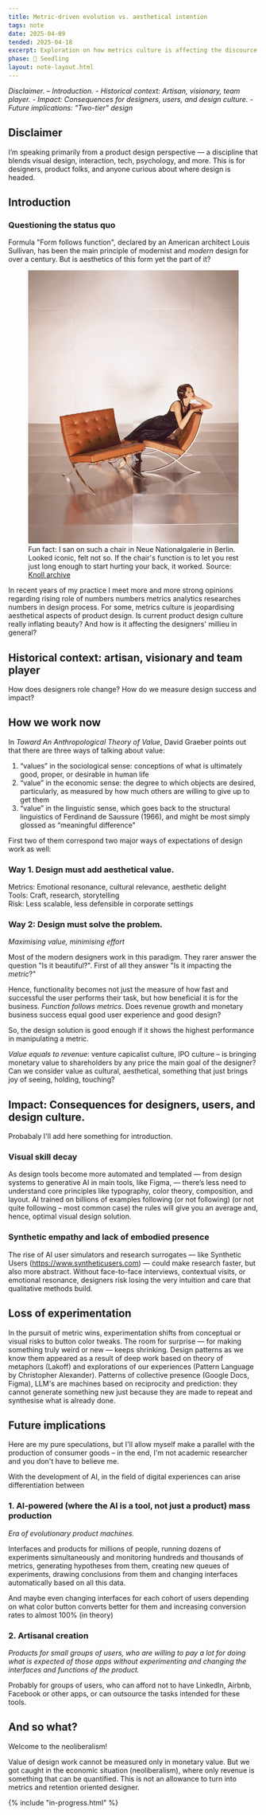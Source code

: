 ```yaml
---
title: Metric-driven evolution vs. aesthetical intention
tags: note
date: 2025-04-09
tended: 2025-04-18
excerpt: Exploration on how metrics culture is affecting the discource community of designers
phase: 🌱 Seedling
layout: note-layout.html
---
```

*Disclaimer. – Introduction. - Historical context: Artisan, visionary, team player. - Impact: Consequences for designers, users, and design culture. - Future implications: "Two-tier" design*

<div class="medium-divider"></div>

## Disclaimer
I’m speaking primarily from a product design perspective — a discipline that blends visual design, interaction, tech, psychology, and more. This is for designers, product folks, and anyone curious about where design is headed.
<div class="medium-divider"></div>

## Introduction
### Questioning the status quo
Formula "Form follows function", declared by an American architect Louis Sullivan, has been the main principle of modernist and *modern* design for over a century. But is aesthetics of this form yet the part of it?

<figure>
<img src="/images/notes/barcelona-chair.jpg" alt="Mies van der Rohe Barselona Chair" class="post-image"></img>
<figcaption>Fun fact: I san on such a chair in Neue Nationalgalerie in Berlin. Looked iconic, felt not so. If the chair's function is to let you rest just long enough to start hurting your back, it worked. Source: <a href="https://www.knoll-int.com/design-deconstructed-barcelona-chair">Knoll archive</a>
</figcaption>
</figure>

In recent years of my practice I meet more and more strong opinions regarding rising role of numbers numbers metrics analytics researches numbers in design process. For some, metrics culture is jeopardising aesthetical aspects of product design. Is current product design culture really inflating beauty? And how is it affecting the designers' millieu in general?

<div class="medium-divider"></div>

## Historical context: artisan, visionary and team player

How does designers role change? How do we measure design success and impact?

<div class="medium-divider"></div>

## How we work now

In *Toward An Anthropological Theory of Value*, David Graeber points out that there are three ways of talking about value:

1. “values” in the sociological sense: conceptions of what is ultimately good, proper, or desirable in human life
2. “value” in the economic sense: the degree to which objects are desired, particularly, as measured by how much others are willing to give up to get them
3. “value” in the linguistic sense, which goes back to the structural linguistics of Ferdinand de Saussure (1966), and might be most simply glossed as “meaningful difference"

<div class="medium-divider"></div>

First two of them correspond two major ways of expectations of design work as well:

### Way 1. Design must add aesthetical value.

Metrics: Emotional resonance, cultural relevance, aesthetic delight\
Tools: Craft, research, storytelling\
Risk: Less scalable, less defensible in corporate settings

<div class="medium-divider"></div>

### Way 2: Design must solve the problem.
*Maximising value, minimising effort*

Most of the modern designers work in this paradigm. They rarer answer the question "Is it beautiful?". First of all they answer "Is it impacting the *metric*?" 

Hence, functionality becomes not just the measure of how fast and successful the user performs their task, but how beneficial it is for the business. *Function follows metrics*. Does revenue growth and monetary business success equal good user experience and good design?

So, the design solution is good enough if it  shows the highest performance in manipulating a metric.

*Value equals to revenue*: venture capicalist culture, IPO culture – is bringing monetary value to shareholders by any price the main goal of the designer? Can we consider value as cultural, aesthetical, something that just brings joy of seeing, holding, touching?

<div class="medium-divider"></div>

## Impact: Consequences for designers, users, and design culture.

Probabaly I'll add here something for introduction.

### Visual skill decay

As design tools become more automated and templated — from design systems to generative AI in main tools, like Figma, — there’s less need to understand core principles like typography, color theory, composition, and layout. AI trained on billions of examples following (or not following) (or not quite following – most common case) the rules will give you an average and, hence, optimal visual design solution.

### Synthetic empathy and lack of embodied presence

The rise of AI user simulators and research surrogates — like Synthetic Users (https://www.syntheticusers.com) — could make research faster, but also more abstract. Without face-to-face interviews, contextual visits, or emotional resonance, designers risk losing the very intuition and care that qualitative methods build.

## Loss of experimentation

In the pursuit of metric wins, experimentation shifts from conceptual or visual risks to button color tweaks. The room for surprise — for making something truly weird or new — keeps shrinking.
Design patterns as we know them appeared as a result of deep work based on theory of metaphors (Lakoff) and explorations of our experiences (Pattern Language by Christopher Alexander). 
Patterns of collective presence (Google Docs, Figma),  LLM's are machines based on reciprocity and prediction: they cannot generate something new just because they are made to repeat and synthesise what is already done.

## Future implications

Here are my pure speculations, but I'll allow myself make a parallel with the production of consumer goods – in the end, I'm not academic researcher and you don't have to believe me. 

With the development of AI, in the field of digital experiences can arise differentiation between 

### 1. AI-powered (where the AI is a tool, not just a product) mass production

*Era of evolutionary product machines.*

Interfaces and products for millions of people, running dozens of experiments simultaneously and monitoring hundreds and thousands of metrics, generating hypotheses from them, creating new queues of experiments, drawing conclusions from them and changing interfaces automatically based on all this data.

And maybe even changing interfaces for each cohort of users depending on what color button converts better for them and increasing conversion rates to almost 100% (in theory)

### 2. Artisanal creation

*Products for small groups of users, who are willing to pay a lot for doing what is expected of those apps without experimenting and changing the interfaces and functions of the product.*

Probably for groups of users, who can afford not to have LinkedIn, Airbnb, Facebook or other apps, or can outsource the tasks intended for these tools.

<div class="medium-divider"></div>

## And so what?
Welcome to the neoliberalism!

Value of design work cannot be measured only in monetary value. But we got caught in the economic situation (neoliberalism), where only revenue is something that can be quantified. This is not an allowance to turn into metrics and retention oriented designer.


{% include "in-progress.html" %}